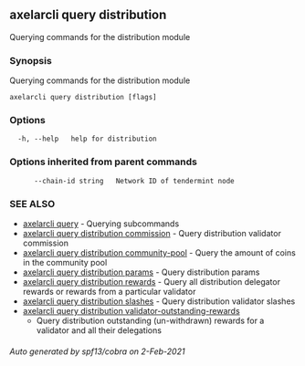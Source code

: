 ## axelarcli query distribution

Querying commands for the distribution module

### Synopsis

Querying commands for the distribution module

```
axelarcli query distribution [flags]
```

### Options

```
  -h, --help   help for distribution
```

### Options inherited from parent commands

```
      --chain-id string   Network ID of tendermint node
```

### SEE ALSO

* [axelarcli query](axelarcli_query.md)     - Querying subcommands
* [axelarcli query distribution commission](axelarcli_query_distribution_commission.md)     - Query distribution
  validator commission
* [axelarcli query distribution community-pool](axelarcli_query_distribution_community-pool.md)     - Query the amount
  of coins in the community pool
* [axelarcli query distribution params](axelarcli_query_distribution_params.md)     - Query distribution params
* [axelarcli query distribution rewards](axelarcli_query_distribution_rewards.md)     - Query all distribution delegator
  rewards or rewards from a particular validator
* [axelarcli query distribution slashes](axelarcli_query_distribution_slashes.md)     - Query distribution validator
  slashes
* [axelarcli query distribution validator-outstanding-rewards](axelarcli_query_distribution_validator-outstanding-rewards.md)
  - Query distribution outstanding (un-withdrawn) rewards for a validator and all their delegations

###### Auto generated by spf13/cobra on 2-Feb-2021
